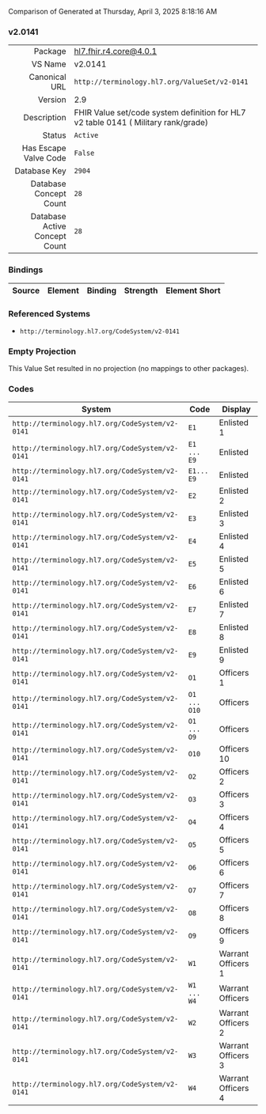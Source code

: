Comparison of 
Generated at Thursday, April 3, 2025 8:18:16 AM

### v2.0141

|      |     |
| ---: | --- |
| Package | hl7.fhir.r4.core@4.0.1 |
| VS Name | v2.0141 |
| Canonical URL | `http://terminology.hl7.org/ValueSet/v2-0141` |
| Version | 2.9 |
| Description | FHIR Value set/code system definition for HL7 v2 table 0141 ( Military rank/grade) |
| Status | `Active` |
| Has Escape Valve Code | `False` |
| Database Key | `2904` |
| Database Concept Count | `28` |
| Database Active Concept Count | `28` |
### Bindings

| Source | Element | Binding | Strength | Element Short |
| ------ | ------- | ------- | -------- | ------------- |

### Referenced Systems

* `http://terminology.hl7.org/CodeSystem/v2-0141`
### Empty Projection

This Value Set resulted in no projection (no mappings to other packages).

### Codes

| System | Code | Display |
| ------ | ---- | ------- |
| `http://terminology.hl7.org/CodeSystem/v2-0141` | `E1` | Enlisted 1 |
| `http://terminology.hl7.org/CodeSystem/v2-0141` | `E1 ... E9` | Enlisted |
| `http://terminology.hl7.org/CodeSystem/v2-0141` | `E1... E9` | Enlisted |
| `http://terminology.hl7.org/CodeSystem/v2-0141` | `E2` | Enlisted 2 |
| `http://terminology.hl7.org/CodeSystem/v2-0141` | `E3` | Enlisted 3 |
| `http://terminology.hl7.org/CodeSystem/v2-0141` | `E4` | Enlisted 4 |
| `http://terminology.hl7.org/CodeSystem/v2-0141` | `E5` | Enlisted 5 |
| `http://terminology.hl7.org/CodeSystem/v2-0141` | `E6` | Enlisted 6 |
| `http://terminology.hl7.org/CodeSystem/v2-0141` | `E7` | Enlisted 7 |
| `http://terminology.hl7.org/CodeSystem/v2-0141` | `E8` | Enlisted 8 |
| `http://terminology.hl7.org/CodeSystem/v2-0141` | `E9` | Enlisted 9 |
| `http://terminology.hl7.org/CodeSystem/v2-0141` | `O1` | Officers 1 |
| `http://terminology.hl7.org/CodeSystem/v2-0141` | `O1 ... O10` | Officers |
| `http://terminology.hl7.org/CodeSystem/v2-0141` | `O1 ... O9` | Officers |
| `http://terminology.hl7.org/CodeSystem/v2-0141` | `O10` | Officers 10 |
| `http://terminology.hl7.org/CodeSystem/v2-0141` | `O2` | Officers 2 |
| `http://terminology.hl7.org/CodeSystem/v2-0141` | `O3` | Officers 3 |
| `http://terminology.hl7.org/CodeSystem/v2-0141` | `O4` | Officers 4 |
| `http://terminology.hl7.org/CodeSystem/v2-0141` | `O5` | Officers 5 |
| `http://terminology.hl7.org/CodeSystem/v2-0141` | `O6` | Officers 6 |
| `http://terminology.hl7.org/CodeSystem/v2-0141` | `O7` | Officers 7 |
| `http://terminology.hl7.org/CodeSystem/v2-0141` | `O8` | Officers 8 |
| `http://terminology.hl7.org/CodeSystem/v2-0141` | `O9` | Officers 9 |
| `http://terminology.hl7.org/CodeSystem/v2-0141` | `W1` | Warrant Officers 1 |
| `http://terminology.hl7.org/CodeSystem/v2-0141` | `W1 ... W4` | Warrant Officers |
| `http://terminology.hl7.org/CodeSystem/v2-0141` | `W2` | Warrant Officers 2 |
| `http://terminology.hl7.org/CodeSystem/v2-0141` | `W3` | Warrant Officers 3 |
| `http://terminology.hl7.org/CodeSystem/v2-0141` | `W4` | Warrant Officers 4 |
